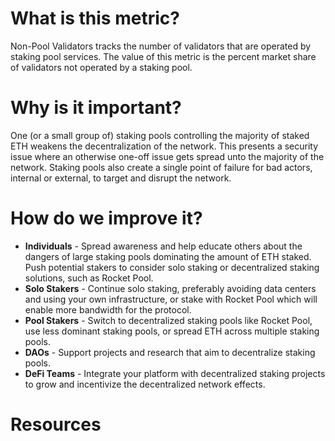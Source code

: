 ---
---

# What is this metric?

Non-Pool Validators tracks the number of validators that are operated by staking pool services. The value of this metric is the percent market share of validators not operated by a staking pool.

# Why is it important?

One (or a small group of) staking pools controlling the majority of staked ETH weakens the decentralization of the network. This presents a security issue where an otherwise one-off issue gets spread unto the majority of the network. Staking pools also create a single point of failure for bad actors, internal or external, to target and disrupt the network. 

# How do we improve it?

- **Individuals** - Spread awareness and help educate others about the dangers of large staking pools dominating the amount of ETH staked. Push potential stakers to consider solo staking or decentralized staking solutions, such as Rocket Pool.
- **Solo Stakers** - Continue solo staking, preferably avoiding data centers and using your own infrastructure, or stake with Rocket Pool which will enable more bandwidth for the protocol. 
- **Pool Stakers** - Switch to decentralized staking pools like Rocket Pool, use less dominant staking pools, or spread ETH across multiple staking pools.
- **DAOs** - Support projects and research that aim to decentralize staking pools. 
- **DeFi Teams** - Integrate your platform with decentralized staking projects to grow and incentivize the decentralized network effects.

# Resources
